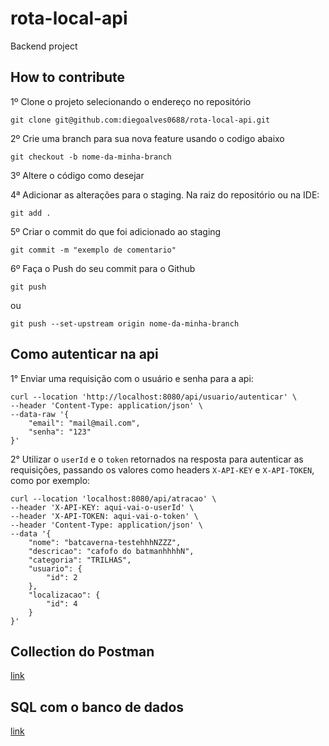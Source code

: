 # rota-local-api
Backend project

## How to contribute

1º Clone o projeto selecionando o endereço no repositório

```git clone git@github.com:diegoalves0688/rota-local-api.git```

2º Crie uma branch para sua nova feature usando o codigo abaixo

```git checkout -b nome-da-minha-branch```

3º Altere o código como desejar

4ª Adicionar as alterações para o staging. Na raiz do repositório ou na IDE:

```git add .```

5º Criar o commit do que foi adicionado ao staging

```git commit -m "exemplo de comentario"```

6º Faça o Push do seu commit para o Github

```git push```

ou 

```git push --set-upstream origin nome-da-minha-branch```

## Como autenticar na api

1° Enviar uma requisição com o usuário e senha para a api:

```
curl --location 'http://localhost:8080/api/usuario/autenticar' \
--header 'Content-Type: application/json' \
--data-raw '{
    "email": "mail@mail.com",
    "senha": "123"
}'
```

2° Utilizar o `userId` e o `token` retornados na resposta para autenticar as requisições, passando os valores como headers `X-API-KEY` e `X-API-TOKEN`, como por exemplo:
 
```
curl --location 'localhost:8080/api/atracao' \
--header 'X-API-KEY: aqui-vai-o-userId' \
--header 'X-API-TOKEN: aqui-vai-o-token' \
--header 'Content-Type: application/json' \
--data '{
    "nome": "batcaverna-testehhhNZZZ",
    "descricao": "cafofo do batmanhhhhN",
    "categoria": "TRILHAS",
    "usuario": {
        "id": 2
    },
    "localizacao": {
        "id": 4
    }
}'
```

## Collection do Postman

[link](https://github.com/diegoalves0688/rota-local-api/blob/main/rota_local_api.postman_collection.json)

## SQL com o banco de dados

[link](https://github.com/diegoalves0688/rota-local-api/blob/main/database.sql)

